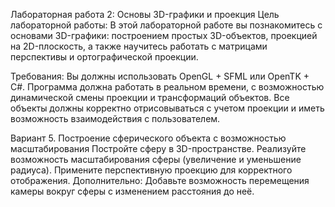 Лабораторная работа 2: Основы 3D-графики и проекция
Цель лабораторной работы:
В этой лабораторной работе вы познакомитесь с основами 3D-графики: построением простых 3D-объектов, проекцией на 2D-плоскость, а также научитесь работать с матрицами перспективы и ортографической проекции.

Требования:
Вы должны использовать OpenGL + SFML или OpenTK + C#.
Программа должна работать в реальном времени, с возможностью динамической смены проекции и трансформаций объектов.
Все объекты должны корректно отрисовываться с учетом проекции и иметь возможность взаимодействия с пользователем.

Вариант 5. Построение сферического объекта с возможностью масштабирования
Постройте сферу в 3D-пространстве.
Реализуйте возможность масштабирования сферы (увеличение и уменьшение радиуса).
Примените перспективную проекцию для корректного отображения.
Дополнительно: Добавьте возможность перемещения камеры вокруг сферы с изменением расстояния до неё.
